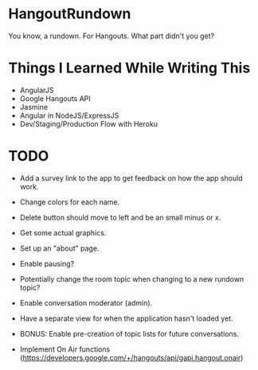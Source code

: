 HangoutRundown
==============

You know, a rundown. For Hangouts. What part didn't you get?


Things I Learned While Writing This
===================================
- AngularJS
- Google Hangouts API
- Jasmine
- Angular in NodeJS/ExpressJS
- Dev/Staging/Production Flow with Heroku

TODO
====
- Add a survey link to the app to get feedback on how the app should work.

- Change colors for each name.
- Delete button should move to left and be an small minus or x.

- Get some actual graphics.
- Set up an "about" page.

- Enable pausing?
- Potentially change the room topic when changing to a new rundown topic?
- Enable conversation moderator (admin).
- Have a separate view for when the application hasn't loaded yet.
- BONUS: Enable pre-creation of topic lists for future conversations.
- Implement On Air functions (https://developers.google.com/+/hangouts/api/gapi.hangout.onair)
